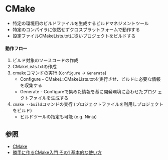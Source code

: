 # CMake
- 特定の環境用のビルドファイルを生成するビルドマネジメントツール
- 特定のコンパイラに依然せずクロスプラットフォームで動作する
- 設定ファイルCMakeLists.txtに従いプロジェクトをビルドする

#### 動作フロー
1. ビルド対象のソースコードの作成
2. CMakeLists.txtの作成
3. cmakeコマンドの実行 (`Configure` -> `Generate`)
    - Configure - CMakeにCMakeLists.txtを実行させ、ビルドに必要な情報を収集する
    - Generate - Configureで集めた情報を基に開発環境に合わせたプロジ  ェクトファイルを生成する
4. `cmake --build`コマンドの実行 (プロジェクトファイルを利用しプロジェクトをビルド)
    - ビルドツールの指定も可能 (e.g. Ninja)

## 参照
- [CMake](gitlab.kitware.com/cmake/cmake)
- [勝手に作るCMake入門 その1 基本的な使い方](https://kamino.hatenablog.com/entry/cmake_tutorial1)
